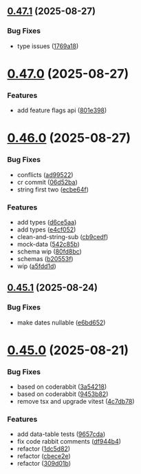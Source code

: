 ## [0.47.1](https://github.com/incmixlabs/utils/compare/v0.47.0...v0.47.1) (2025-08-27)


### Bug Fixes

* type issues ([1769a18](https://github.com/incmixlabs/utils/commit/1769a184050fe03f2268be74ac4091dbd64d40f8))



# [0.47.0](https://github.com/incmixlabs/utils/compare/v0.46.0...v0.47.0) (2025-08-27)


### Features

* add feature flags api ([801e398](https://github.com/incmixlabs/utils/commit/801e39841894331a3b2d4bdef2967dad95e0ae2a))



# [0.46.0](https://github.com/incmixlabs/utils/compare/v0.45.1...v0.46.0) (2025-08-27)


### Bug Fixes

* conflicts ([ad99522](https://github.com/incmixlabs/utils/commit/ad99522ad386ea1b5ba78a2ed448c4e051c1bd0b))
* cr commit ([06d52ba](https://github.com/incmixlabs/utils/commit/06d52ba3464a0086d9df1fe831034b730bbd3d66))
* string first two ([ecbe64f](https://github.com/incmixlabs/utils/commit/ecbe64fba00f37dbe2249206b05afd79367b8b3c))


### Features

* add types ([d6ce5aa](https://github.com/incmixlabs/utils/commit/d6ce5aa72dd9b8f1c30433fda828c887023dbed2))
* add types ([e4cf052](https://github.com/incmixlabs/utils/commit/e4cf052f327879510a6b085f0b1780f12ce9edf7))
* clean-and-string-sub ([cb9cedf](https://github.com/incmixlabs/utils/commit/cb9cedfb024a6c91ab3f144e93551d1fb58181b4))
* mock-data ([542c85b](https://github.com/incmixlabs/utils/commit/542c85be78097981d3d35c16b5105976982cfaec))
* schema wip ([80fd8bc](https://github.com/incmixlabs/utils/commit/80fd8bc6de026ed45bc534116c2e9394d3aa50a2))
* schemas ([b20553f](https://github.com/incmixlabs/utils/commit/b20553fc48aac15e14da89e152d025a1b5a29eca))
* wip ([a5fdd1d](https://github.com/incmixlabs/utils/commit/a5fdd1d048edf4e57f8bff09d3241a88b2300732))



## [0.45.1](https://github.com/incmixlabs/utils/compare/v0.45.0...v0.45.1) (2025-08-24)


### Bug Fixes

* make dates nullable ([e6bd652](https://github.com/incmixlabs/utils/commit/e6bd652021920650aea81a997d9794e9abc677d9))



# [0.45.0](https://github.com/incmixlabs/utils/compare/v0.44.0...v0.45.0) (2025-08-21)


### Bug Fixes

* based on coderabbit ([3a54218](https://github.com/incmixlabs/utils/commit/3a5421889352d4773b1bc1ef8fdeef41a9e3dc65))
* based on coderabbit ([9453b82](https://github.com/incmixlabs/utils/commit/9453b827b008a6f8a10a6702558d503d6c3f05f4))
* remove tsx and upgrade vitest ([4c7db78](https://github.com/incmixlabs/utils/commit/4c7db7898bd01e8a97156b2a870c64a6d9b42da2))


### Features

* add data-table tests ([9657cda](https://github.com/incmixlabs/utils/commit/9657cda0f0062a7f8b185d9fab0f802c75cef64f))
* fix code rabbit comments ([df944b4](https://github.com/incmixlabs/utils/commit/df944b4f040b84dfabfe5efdd9b2776a05f0f395))
* refactor ([1dc5d82](https://github.com/incmixlabs/utils/commit/1dc5d82c5223ac19f28a5fe4aa8a35938533be37))
* refactor ([cbece2e](https://github.com/incmixlabs/utils/commit/cbece2e7ed774d3235ad873574ec0064b1926965))
* refactor ([309d01b](https://github.com/incmixlabs/utils/commit/309d01b2ee9b275e9d77675246487d32eefa535a))



